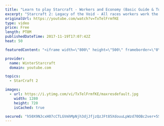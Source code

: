 ```yaml
---
title: "Learn to play Starcraft - Workers and Economy (Basic Guide & Tutorial)"
excerpt: "Starcraft 2: Legacy of the Void - All races workers work the same (mule notwithstanding!)  Wiki on mining: http://wiki.teamliquid.net/starcraft2/Mining_Minerals"
originalUrl: https://youtube.com/watch?v=TxTelFrmfKE
type: video
price: Free
length: PT8M
publishedDateTime: 2017-11-19T17:07:42Z
heat: 50

featuredContent: "<iframe width=\"800\" height=\"500\" frameborder=\"0\" src=\"https://www.youtube.com/embed/TxTelFrmfKE\" allow=\"accelerometer; autoplay; encrypted-media; gyroscope; picture-in-picture\" allowfullscreen></iframe>"

provider:
  name: WinterStarcraft
  domain: youtube.com

topics:
  - StarCraft 2

images:
  - url: https://i.ytimg.com/vi/TxTelFrmfKE/maxresdefault.jpg
    width: 1280
    height: 720
    isCached: true

secured: "h50X9NJcxH07cCTLGVmhMpNjh3djJfjzQzJFt85XdouuLpWzd70OBc2ver+5SHbw4iCC2HtontenTmm6S4exOHSopDSrA+IJbSnt3t7d6Y9j2LxlPvD7tnotVrHoJb6bNeoDN/fNqZ24GBgCdywY8FgKuTsV3ymbvI9JBCUlQjV9mQWRVIXPhn+f7sFVsnXF0cong7qClEa9Laiadm3Lqg3EoFGCvgP3GEJHBAa4wf4CuYPkDAG7kfSLpz7x//BSNW1Lu5JDp9Or9RGA6AO+cnv2Zpg8yHDCBV+9FthD38o8nmsEtiVSVK3CtFQbsdKP6wBXpSvg+GCnV6nx3SJ5didf48HqNF+2+1WJxi4L3VLPAHlNi1WJD8GuL8rWHDsXZ1XOnvn5+8Kav4jtwTPLYQ/h1FswJjyElUg6Yfzau4s=;5T2knPVsbGF0GT1+uCjzkQ=="
---
```


